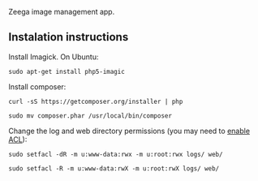 Zeega image management app. 

## Instalation instructions

Install Imagick. On Ubuntu:

`sudo apt-get install php5-imagic`

Install composer:

`curl -sS https://getcomposer.org/installer | php`

`sudo mv composer.phar /usr/local/bin/composer`

Change the log and web directory permissions (you may need to [enable ACL](https://help.ubuntu.com/community/FilePermissionsACLs)):

`sudo setfacl -dR -m u:www-data:rwx -m u:root:rwx logs/ web/`

`sudo setfacl -R -m u:www-data:rwX -m u:root:rwX logs/ web/`
